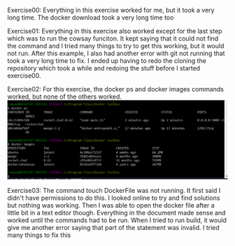 Exercise00:
Everything in this exercise worked for me, but it took a very long time. The docker download took a very long time too

Exercise01:
Everything in this exercise also worked except for the last step which was to run the cowsay funciton. It kept saying that it could not
find the command and I tried many things to try to get this working, but it would not run. After this example, I also had another error 
with git not running that took a very long time to fix. I ended up having to redo the cloning the repository which took a while and 
redoing the stuff before I started exercise00.

Exercise02:
For this exercise, the docker ps and docker images commands worked, but none of the others worked. 
![](https://github.com/ecampi/Labs/blob/master/Lab6/docker.PNG)

Exercise03:
The command touch DockerFile was not running. It first said I didn't have permissions to do this. I looked online to try and find solutions 
but nothing was working. Then I was able to open the docker file after a little bit in a text editor though. Everything in the document made sense and worked until the commands had to be run. When I tried to run build, it would give me another error saying that part of the statement was invalid. I tried many things to fix this 
